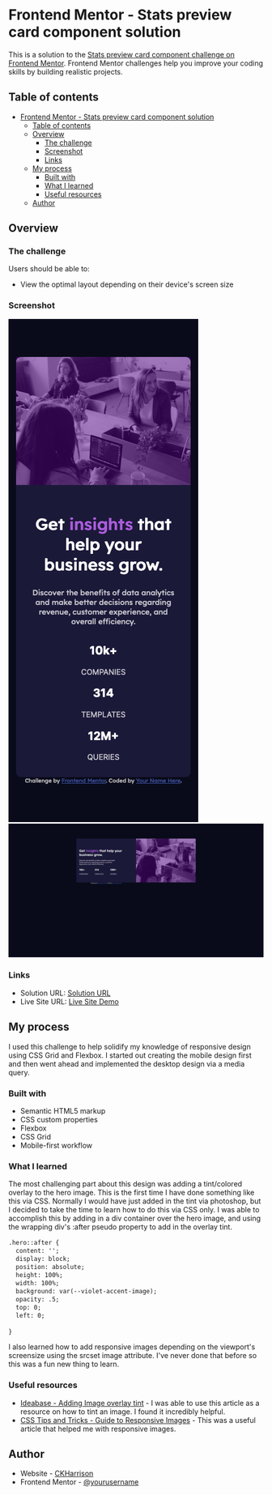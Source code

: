 # Frontend Mentor - Stats preview card component solution

This is a solution to the [Stats preview card component challenge on Frontend Mentor](https://www.frontendmentor.io/challenges/stats-preview-card-component-8JqbgoU62). Frontend Mentor challenges help you improve your coding skills by building realistic projects. 

## Table of contents

- [Frontend Mentor - Stats preview card component solution](#frontend-mentor---stats-preview-card-component-solution)
  - [Table of contents](#table-of-contents)
  - [Overview](#overview)
    - [The challenge](#the-challenge)
    - [Screenshot](#screenshot)
    - [Links](#links)
  - [My process](#my-process)
    - [Built with](#built-with)
    - [What I learned](#what-i-learned)
    - [Useful resources](#useful-resources)
  - [Author](#author)

## Overview

### The challenge

Users should be able to:

- View the optimal layout depending on their device's screen size

### Screenshot

![Mobile View](/screenshots/mobile-screenshot.png)
![Desktop View](/screenshots/desktop-screenshot.png)

### Links

- Solution URL: [Solution URL](https://www.frontendmentor.io/challenges/stats-preview-card-component-8JqbgoU62/hub/stats-preview-card-component-zs7x4zJoO)
- Live Site URL: [Live Site Demo](https://ckharrison.github.io/stats-preview-card-component/)

## My process
I used this challenge to help solidify my knowledge of responsive design using CSS Grid and Flexbox. I started out creating the mobile design first and then went ahead and implemented the desktop design via a media query.

### Built with

- Semantic HTML5 markup
- CSS custom properties
- Flexbox
- CSS Grid
- Mobile-first workflow

### What I learned

The most challenging part about this design was adding a tint/colored overlay to the hero image. This is the first time I have done something like this via CSS. Normally I would have just added in the tint via photoshop, but I decided to take the time to learn how to do this via CSS only. 
I was able to accomplish this by adding in a div container over the hero image, and using the wrapping div's :after pseudo property to add in the overlay tint.

```
.hero::after {
  content: '';
  display: block;
  position: absolute;
  height: 100%;
  width: 100%;
  background: var(--violet-accent-image);
  opacity: .5;
  top: 0;
  left: 0;
  
}

```

I also learned how to add responsive images depending on the viewport's screensize using the srcset image attribute. I've never done that before so this was a fun new thing to learn.

### Useful resources

- [Ideabase - Adding Image overlay tint](https://ideabasekent.com/wiki/adding-image-overlay-tint-using-css) - I was able to use this article as a resource on how to tint an image. I found it incredibly helpful.
- [CSS Tips and Tricks - Guide to Responsive Images](https://css-tricks.com/a-guide-to-the-responsive-images-syntax-in-html/#using-srcset) - This was a useful article that helped me with responsive images.

## Author

- Website - [CKHarrison](https://github.com/CKHarrison)
- Frontend Mentor - [@yourusername](https://www.frontendmentor.io/profile/ckharrison)